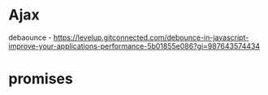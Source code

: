 # Ajax

debaounce - https://levelup.gitconnected.com/debounce-in-javascript-improve-your-applications-performance-5b01855e086?gi=987643574434

# promises
